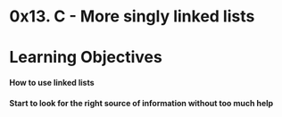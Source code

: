 # 0x13. C - More singly linked lists
# Learning Objectives
#### How to use linked lists
#### Start to look for the right source of information without too much help
